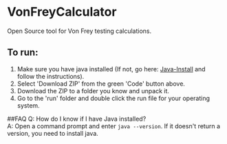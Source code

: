 # VonFreyCalculator
Open Source tool for Von Frey testing calculations.

## To run:
1. Make sure you have java installed (If not, go here: [Java-Install](https://www.java.com/en/download/help/download_options.html#mac) and follow the instructions).
2. Select 'Download ZIP' from the green 'Code' button above.
3. Download the ZIP to a folder you know and unpack it.
4. Go to the 'run' folder and double click the run file for your operating system.


##FAQ
Q: How do I know if I have Java installed?  
A: Open a command prompt and enter `java --version`. If it doesn't return a version, you need to install java.